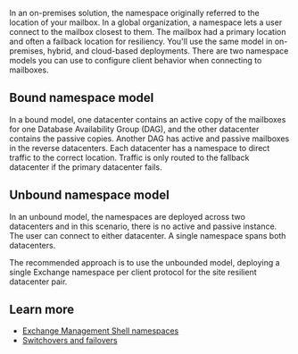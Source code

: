 In an on-premises solution, the namespace originally referred to the location of your mailbox. In a global organization, a namespace lets a user connect to the mailbox closest to them. The mailbox had a primary location and often a failback location for resiliency. You'll use the same model in on-premises, hybrid, and cloud-based deployments. There are two namespace models you can use to configure client behavior when connecting to mailboxes.

## Bound namespace model

In a bound model, one datacenter contains an active copy of the mailboxes for one Database Availability Group (DAG), and the other datacenter contains the passive copies. Another DAG has active and passive mailboxes in the reverse datacenters. Each datacenter has a namespace to direct traffic to the correct location. Traffic is only routed to the fallback datacenter if the primary datacenter fails.

## Unbound namespace model

In an unbound model, the namespaces are deployed across two datacenters and in this scenario, there is no active and passive instance. The user can connect to either datacenter. A single namespace spans both datacenters. 

The recommended approach is to use the unbounded model, deploying a single Exchange namespace per client protocol for the site resilient datacenter pair.

## Learn more

- [Exchange Management Shell namespaces](/exchange/client-developer/management/exchange-management-shell-namespaces)
- [Switchovers and failovers](/Exchange/high-availability/manage-ha/switchovers-and-failovers)
